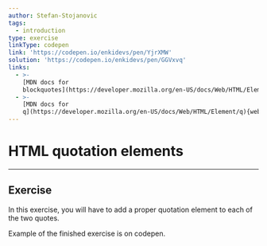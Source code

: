 ```yaml
---
author: Stefan-Stojanovic
tags:
  - introduction
type: exercise
linkType: codepen
link: 'https://codepen.io/enkidevs/pen/YjrXMW'
solution: 'https://codepen.io/enkidevs/pen/GGVxvq'
links:
  - >-
    [MDN docs for
    blockquotes](https://developer.mozilla.org/en-US/docs/Web/HTML/Element/blockquote){website}
  - >-
    [MDN docs for
    q](https://developer.mozilla.org/en-US/docs/Web/HTML/Element/q){website}
---
```


# HTML quotation elements


---

## Exercise

In this exercise, you will have to add a proper quotation element to each of the two quotes.

Example of the finished exercise is on codepen.
